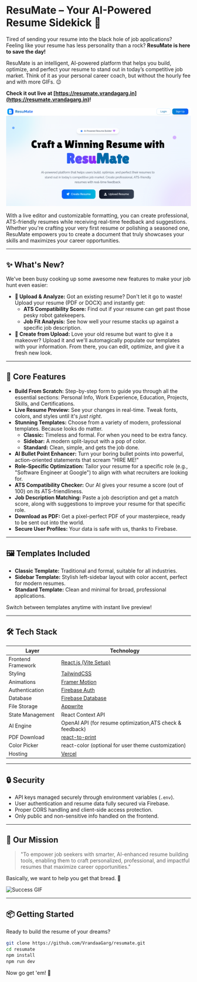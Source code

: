 # ResuMate – Your AI-Powered Resume Sidekick 🚀

Tired of sending your resume into the black hole of job applications? Feeling like your resume has less personality than a rock? **ResuMate is here to save the day!**

ResuMate is an intelligent, AI-powered platform that helps you build, optimize, and perfect your resume to stand out in today’s competitive job market. Think of it as your personal career coach, but without the hourly fee and with more GIFs. 😉

**Check it out live at [https://resumate.vrandagarg.in](https://resumate.vrandagarg.in)!**

![ResuMate](/public/home.png)

With a live editor and customizable formatting, you can create professional, ATS-friendly resumes while receiving real-time feedback and suggestions. Whether you're crafting your very first resume or polishing a seasoned one, ResuMate empowers you to create a document that truly showcases your skills and maximizes your career opportunities.

---

## ✨ What's New?

We've been busy cooking up some awesome new features to make your job hunt even easier:

- **📄 Upload & Analyze:** Got an existing resume? Don't let it go to waste! Upload your resume (PDF or DOCX) and instantly get:
  - **ATS Compatibility Score:** Find out if your resume can get past those pesky robot gatekeepers.
  - **Job Fit Analysis:** See how well your resume stacks up against a specific job description.
- **📝 Create from Upload:** Love your old resume but want to give it a makeover? Upload it and we'll automagically populate our templates with your information. From there, you can edit, optimize, and give it a fresh new look.

---

## 🚀 Core Features

- **Build From Scratch:** Step-by-step form to guide you through all the essential sections: Personal Info, Work Experience, Education, Projects, Skills, and Certifications.
- **Live Resume Preview:** See your changes in real-time. Tweak fonts, colors, and styles until it's _just right_.
- **Stunning Templates:** Choose from a variety of modern, professional templates. Because looks do matter.
  - **Classic:** Timeless and formal. For when you need to be extra fancy.
  - **Sidebar:** A modern split-layout with a pop of color.
  - **Standard:** Clean, simple, and gets the job done.
- **AI Bullet Point Enhancer:** Turn your boring bullet points into powerful, action-oriented statements that scream "HIRE ME!"
- **Role-Specific Optimization:** Tailor your resume for a specific role (e.g., "Software Engineer at Google") to align with what recruiters are looking for.
- **ATS Compatibility Checker:** Our AI gives your resume a score (out of 100) on its ATS-friendliness.
- **Job Description Matching:** Paste a job description and get a match score, along with suggestions to improve your resume for that specific role.
- **Download as PDF:** Get a pixel-perfect PDF of your masterpiece, ready to be sent out into the world.
- **Secure User Profiles:** Your data is safe with us, thanks to Firebase.

---

## 🖼️ Templates Included

- **Classic Template:** Traditional and formal, suitable for all industries.
- **Sidebar Template:** Stylish left-sidebar layout with color accent, perfect for modern resumes.
- **Standard Template:** Clean and minimal for broad, professional applications.

Switch between templates anytime with instant live preview!

---

## 🛠️ Tech Stack

| Layer              | Technology                                                          |
| ------------------ | ------------------------------------------------------------------- |
| Frontend Framework | [React.js (Vite Setup)](https://vitejs.dev/)                        |
| Styling            | [TailwindCSS](https://tailwindcss.com/)                             |
| Animations         | [Framer Motion](https://www.framer.com/motion/)                     |
| Authentication     | [Firebase Auth](https://firebase.google.com/products/auth)          |
| Database           | [Firebase Database](https://firebase.google.com/products/firestore) |
| File Storage       | [Appwrite](https://appwrite.io/)                                    |
| State Management   | React Context API                                                   |
| AI Engine          | OpenAI API (for resume optimization,ATS check & feedback)           |
| PDF Download       | [react-to-print](https://www.npmjs.com/package/react-to-print)      |
| Color Picker       | react-color (optional for user theme customization)                 |
| Hosting            | [Vercel](https://vercel.com/)                                       |

---

## 🔒 Security

- API keys managed securely through environment variables (`.env`).
- User authentication and resume data fully secured via Firebase.
- Proper CORS handling and client-side access protection.
- Only public and non-sensitive info handled on the frontend.

---

## 🎯 Our Mission

> "To empower job seekers with smarter, AI-enhanced resume building tools, enabling them to craft personalized, professional, and impactful resumes that maximize career opportunities."

Basically, we want to help you get that bread. 🍞

![Success GIF](https://media.giphy.com/media/kyLYXonQYYfwYDIeZl/giphy.gif)

---

## 📦 Getting Started

Ready to build the resume of your dreams?

```bash
git clone https://github.com/VrandaaGarg/resumate.git
cd resumate
npm install
npm run dev
```

Now go get 'em! 💼

<!-- /////////////resumate is done -->

